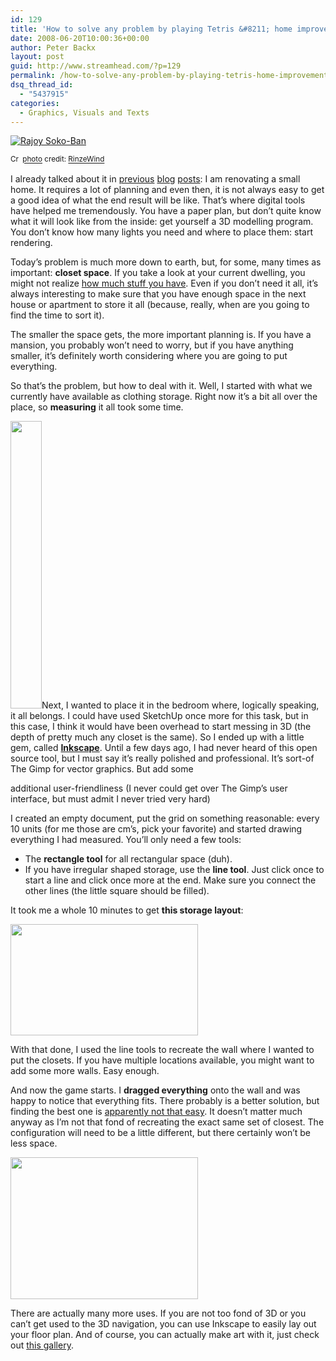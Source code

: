 ```yaml
---
id: 129
title: 'How to solve any problem by playing Tetris &#8211; home improvement gone digital'
date: 2008-06-20T10:00:36+00:00
author: Peter Backx
layout: post
guid: http://www.streamhead.com/?p=129
permalink: /how-to-solve-any-problem-by-playing-tetris-home-improvement-gone-digital/
dsq_thread_id:
  - "5437915"
categories:
  - Graphics, Visuals and Texts
---
```

<a title="Sokoban, just as addictive as Tetris" href="http://www.flickr.com/photos/77697591@N00/134927618/" target="_blank"><img src="http://farm1.static.flickr.com/54/134927618_48a98ebc4f.jpg" border="0" alt="Rajoy Soko-Ban" /></a>
  
<small><a title="Attribution License" href="http://creativecommons.org/licenses/by/2.0/" target="_blank"><img src="http://www.streamhead.com/wp-content/plugins/photo-dropper/images/cc.png" border="0" alt="Creative Commons License" width="16" height="16" align="absmiddle" /></a> <a href="http://www.photodropper.com/photos/" target="_blank">photo</a> credit: <a title="RinzeWind" href="http://www.flickr.com/photos/77697591@N00/134927618/" target="_blank">RinzeWind</a></small>

I already talked about it in <a title="materials" href="http://www.streamhead.com/?p=124" target="_blank">previous</a> <a title="lighting" href="http://www.streamhead.com/?p=104" target="_blank">blog</a> <a title="original" href="http://www.streamhead.com/?p=16" target="_blank">posts</a>: I am renovating a small home. It requires a lot of planning and even then, it is not always easy to get a good idea of what the end result will be like. That&#8217;s where digital tools have helped me tremendously. You have a paper plan, but don&#8217;t quite know what it will look like from the inside: get yourself a 3D modelling program. You don&#8217;t know how many lights you need and where to place them: start rendering.

Today&#8217;s problem is much more down to earth, but, for some, many times as important: **closet space**. If you take a look at your current dwelling, you might not realize <a title="How much stuff do you really need?" href="http://www.scotthyoung.com/blog/2008/06/18/how-much-stuff-do-you-need/" target="_blank">how much stuff you have</a>. Even if you don&#8217;t need it all, it&#8217;s always interesting to make sure that you have enough space in the next house or apartment to store it all (because, really, when are you going to find the time to sort it).

The smaller the space gets, the more important planning is. If you have a mansion, you probably won&#8217;t need to worry, but if you have anything smaller, it&#8217;s definitely worth considering where you are going to put everything.

So that&#8217;s the problem, but how to deal with it. Well, I started with what we currently have available as clothing storage. Right now it&#8217;s a bit all over the place, so **measuring** it all took some time.

[<img class="alignright size-full wp-image-130" title="Inkscape tools" src="http://www.streamhead.com/wp-content/uploads/2008/06/tools.png" alt="" width="50" height="460" />](http://www.streamhead.com/wp-content/uploads/2008/06/tools.png)Next, I wanted to place it in the bedroom where, logically speaking, it all belongs. I could have used SketchUp once more for this task, but in this case, I think it would have been overhead to start messing in 3D (the depth of pretty much any closet is the same). So I ended up with a little gem, called **<a title="Inkscape. Draw Freely." href="http://www.inkscape.org/" target="_blank">Inkscape</a>**. Until a few days ago, I had never heard of this open source tool, but I must say it&#8217;s really polished and professional. It&#8217;s sort-of The Gimp for vector graphics. But add some
  
additional user-friendliness (I never could get over The Gimp&#8217;s user interface, but must admit I never tried very hard)

I created an empty document, put the grid on something reasonable: every 10 units (for me those are cm&#8217;s, pick your favorite) and started drawing everything I had measured. You&#8217;ll only need a few tools:

  * The **rectangle tool** for all rectangular space (duh).
  * If you have irregular shaped storage, use the **line tool**. Just click once to start a line and click once more at the end. Make sure you connect the other lines (the little square should be filled).

It took me a whole 10 minutes to get **this storage layout**:

[<img class="alignnone size-medium wp-image-131" title="unsorted storage" src="http://www.streamhead.com/wp-content/uploads/2008/06/unsorted-300x178.png" alt="" width="300" height="178" srcset="http://www.streamhead.com/wp-content/uploads/2008/06/unsorted-300x178.png 300w, http://www.streamhead.com/wp-content/uploads/2008/06/unsorted.png 469w" sizes="(max-width: 300px) 100vw, 300px" />](http://www.streamhead.com/wp-content/uploads/2008/06/unsorted.png)

With that done, I used the line tools to recreate the wall where I wanted to put the closets. If you have multiple locations available, you might want to add some more walls. Easy enough.

And now the game starts. I **dragged everything** onto the wall and was happy to notice that everything fits. There probably is a better solution, but finding the best one is <a title="Tetris is hard" href="http://arxiv.org/abs/cs.CC/0210020" target="_blank">apparently not that easy</a>. It doesn&#8217;t matter much anyway as I&#8217;m not that fond of recreating the exact same set of closest. The configuration will need to be a little different, but there certainly won&#8217;t be less space.

[<img class="alignnone size-medium wp-image-132" title="Sorted storage" src="http://www.streamhead.com/wp-content/uploads/2008/06/sorted-300x227.png" alt="" width="300" height="227" srcset="http://www.streamhead.com/wp-content/uploads/2008/06/sorted-300x227.png 300w, http://www.streamhead.com/wp-content/uploads/2008/06/sorted.png 465w" sizes="(max-width: 300px) 100vw, 300px" />](http://www.streamhead.com/wp-content/uploads/2008/06/sorted.png)

There are actually many more uses. If you are not too fond of 3D or you can&#8217;t get used to the 3D navigation, you can use Inkscape to easily lay out your floor plan. And of course, you can actually make art with it, just check out <a title="Inkscape gallery" href="http://www.inkscapegallery.net/galleries" target="_blank">this gallery</a>.

<!-- AddThis Advanced Settings generic via filter on the_content -->

<!-- AddThis Share Buttons generic via filter on the_content -->